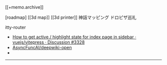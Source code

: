 [[+memo.archive]]



[roadmap]
[[3d map]]
[[3d printer]]
神話マッピング
ドロピザ巡礼

itty-router






- [How to get active / highlight state for index page in sidebar · vuejs/vitepress · Discussion #3328](https://github.com/vuejs/vitepress/discussions/3328)
- [AsyncFuncAI/deepwiki-open](https://github.com/AsyncFuncAI/deepwiki-open)
- 




---




